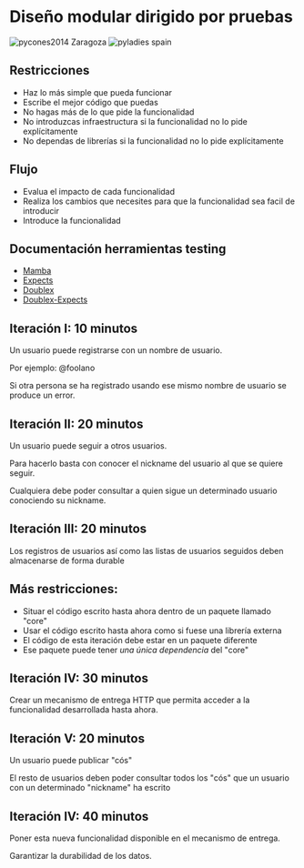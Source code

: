 Diseño modular dirigido por pruebas
===================================
![pycones2014 Zaragoza](http://2014.es.pycon.org/static/img/pycones2014.svg) 
![pyladies spain](https://pbs.twimg.com/profile_images/523981704998842369/Oy3DVPVr_400x400.png)

Restricciones
-------------

* Haz lo más simple que pueda funcionar
* Escribe el mejor código que puedas
* No hagas más de lo que pide la funcionalidad
* No introduzcas infraestructura si la funcionalidad no lo pide explícitamente
* No dependas de librerías si la funcionalidad no lo pide explícitamente

Flujo
-----
* Evalua el impacto de cada funcionalidad
* Realiza los cambios que necesites para que la funcionalidad sea facil de introducir
* Introduce la funcionalidad

Documentación herramientas testing
----------------------------------

* [Mamba](http://nestorsalceda.github.io/mamba/#overview)
* [Expects](http://expects.readthedocs.org/en/v0.5.0/matchers.html)
* [Doublex](http://python-doublex.readthedocs.org/en/latest/)
* [Doublex-Expects](https://github.com/jaimegildesagredo/doublex-expects#matchers)

Iteración I: 10 minutos
-----------------------

Un usuario puede registrarse con un nombre de usuario.

Por ejemplo: @foolano

Si otra persona se ha registrado usando ese mismo nombre de usuario se produce
un error.


Iteración II: 20 minutos
------------------------

Un usuario puede seguir a otros usuarios.

Para hacerlo basta con conocer el nickname del usuario al que se quiere seguir.

Cualquiera debe poder consultar a quien sigue un determinado usuario conociendo
su nickname.


Iteración III: 20 minutos
-------------------------

Los registros de usuarios así como las listas de usuarios seguidos deben
almacenarse de forma durable

Más restricciones:
------------------

* Situar el código escrito hasta ahora dentro de un paquete llamado "core"
* Usar el código escrito hasta ahora como si fuese una librería externa
* El código de esta iteración debe estar en un paquete diferente
* Ese paquete puede tener *una única dependencia* del "core"

Iteración IV: 30 minutos
------------------------

Crear un mecanismo de entrega HTTP que permita acceder a la funcionalidad
desarrollada hasta ahora.

Iteración V: 20 minutos
-----------------------

Un usuario puede publicar "cós"

El resto de usuarios deben poder consultar todos los "cós" que un usuario con un
determinado "nickname" ha escrito

Iteración IV: 40 minutos
------------------------

Poner esta nueva funcionalidad disponible en el mecanismo de entrega.

Garantizar la durabilidad de los datos.
